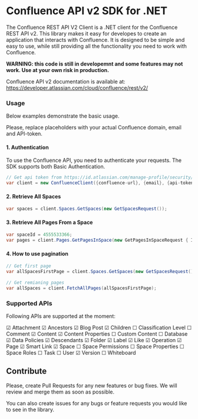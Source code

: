 ﻿# Confluence API v2 SDK for .NET

The Confluence REST API V2 Client is a .NET client for the Confluence REST API v2. This library makes it easy for developes to create an application that interacts with Confluence. It is designed to be simple and easy to use, while still providing all the functionality you need to work with Confluence.

**WARNING: this code is still in developemnt and some features may not work. Use at your own risk in production.**

Confluence API v2 documentation is available at: 
https://developer.atlassian.com/cloud/confluence/rest/v2/

### Usage

Below examples demonstrate the basic usage. 

Please, replace placeholders with your actual Confluence domain, email and API-token. 

#### 1. Authentication

To use the Confluence API, you need to authenticate your requests. The SDK supports both Basic Authentication.

```csharp
// Get api token from https://id.atlassian.com/manage-profile/security/api-tokens
var client = new ConfluenceClient({confluence-url}, {email}, {api-token});
```

#### 2. Retrieve All Spaces

```csharp
var spaces = client.Spaces.GetSpaces(new GetSpacesRequest());
```

#### 3. Retrieve All Pages From a Space

```csharp
var spaceId = 4555533366;
var pages = client.Pages.GetPagesInSpace(new GetPagesInSpaceRequest { Id = spaceId });
```

#### 4. How to use pagination

```csharp
// Get first page
var allSpacesFirstPage = client.Spaces.GetSpaces(new GetSpacesRequest());
	
// Get remianing pages
var allSpaces = client.FetchAllPages(allSpacesFirstPage);
```

### Supported APIs

Following APIs are supported at the moment:

  ☑ Attachment
  ☑ Ancestors
  ☑ Blog Post
  ☑ Children
  ☐ Classification Level
  ☐ Comment
  ☑ Content
  ☑ Content Properties
  ☐ Custom Content
  ☐ Database
  ☑ Data Policies
  ☑ Descendants
  ☑ Folder
  ☑ Label
  ☑ Like
  ☑ Operation
  ☑ Page
  ☑ Smart Link
  ☑ Space
  ☐ Space Permissions
  ☐ Space Properties
  ☐ Space Roles
  ☐ Task
  ☐ User
  ☑ Version
  ☐ Whiteboard

## Contribute

Please, create Pull Requests for any new features or bug fixes. We will review and merge them as soon as possible. 

You can also create issues for any bugs or feature requests you would like to see in the library.



